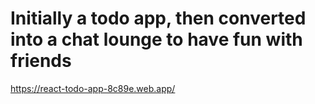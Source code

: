 # Initially a todo app, then converted into a chat lounge to have fun with friends

https://react-todo-app-8c89e.web.app/
